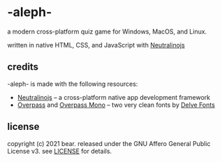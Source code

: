 # -aleph-
a modern cross-platform quiz game for Windows, MacOS, and Linux.

written in native HTML, CSS, and JavaScript with [Neutralinojs](https://github.com/neutralinojs/neutralinojs)

## credits
-aleph- is made with the following resources:
- [Neutralinojs](https://github.com/neutralinojs/neutralinojs) – a cross-platform native app development framework
- [Overpass](https://fonts.google.com/specimen/Overpass) and [Overpass Mono](https://fonts.google.com/specimen/Overpass+Mono) – two very clean fonts by [Delve Fonts](https://delvefonts.com/)

## license
copyright (c) 2021 bear.
released under the GNU Affero General Public License v3.
see [LICENSE](LICENSE) for details.
